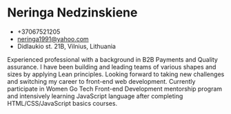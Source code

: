 # Neringa Nedzinskiene

- +37067521205
- [neringa1991@yahoo.com](mailto:neringa1991@yahoo.com)
- Didlaukio st. 21B, Vilnius, Lithuania

Experienced professional with a background in B2B Payments and Quality assurance. I have been building and leading teams of various shapes and sizes by applying Lean principles. Looking forward to taking new challenges and switching my career to front-end web development. Currently participate in Women Go Tech Front-end Development mentorship program and intensively learning JavaScript language after completing HTML/CSS/JavaScript basics courses.
